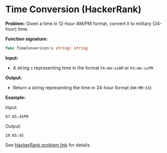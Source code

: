 # Time Conversion (HackerRank)

**Problem:**
Given a time in 12-hour AM/PM format, convert it to military (24-hour) time.

**Function signature:**
```go
func TimeConversion(s string) string
```

**Input:**
- A string `s` representing time in the format `hh:mm:ssAM` or `hh:mm:ssPM`

**Output:**
- Return a string representing the time in 24-hour format (`HH:MM:SS`)

**Example:**

Input:
```
07:05:45PM
```
Output:
```
19:05:45
```

See [HackerRank problem link](https://www.hackerrank.com/challenges/one-week-preparation-kit-time-conversion/problem) for details.
